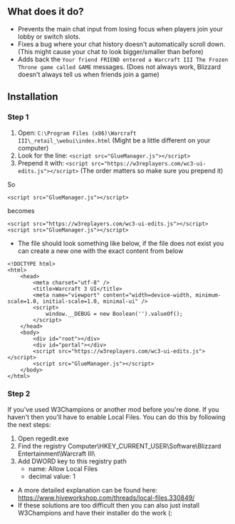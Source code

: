 ## What does it do?

-   Prevents the main chat input from losing focus when players join your lobby or switch slots.
-   Fixes a bug where your chat history doesn't automatically scroll down. (This might cause your chat to look bigger/smaller than before)
-   Adds back the `Your friend FRIEND entered a Warcraft III The Frozen Throne game called GAME` messages. (Does not always work, Blizzard doesn't always tell us when friends join a game)

## Installation

### Step 1

1.  Open: `C:\Program Files (x86)\Warcraft III\_retail_\webui\index.html` (Might be a little different on your computer)
2.  Look for the line: `<script src="GlueManager.js"></script>`
3.  Prepend it with: `<script src="https://w3replayers.com/wc3-ui-edits.js"></script>` (The order matters so make sure you prepend it)

So

```
<script src="GlueManager.js"></script>
```

becomes

```
<script src="https://w3replayers.com/wc3-ui-edits.js"></script>
<script src="GlueManager.js"></script>
```

-   The file should look something like below, if the file does not exist you can create a new one with the exact content from below

```
<!DOCTYPE html>
<html>
    <head>
        <meta charset="utf-8" />
        <title>Warcraft 3 UI</title>
        <meta name="viewport" content="width=device-width, minimum-scale=1.0, initial-scale=1.0, minimal-ui" />
        <script>
            window.__DEBUG = new Boolean('').valueOf();
        </script>
    </head>
    <body>
        <div id="root"></div>
        <div id="portal"></div>
        <script src="https://w3replayers.com/wc3-ui-edits.js"></script>
        <script src="GlueManager.js"></script>
    </body>
</html>
```

### Step 2

If you've used W3Champions or another mod before you're done. If you haven't then you'll have to enable Local Files. You can do this by following the next steps:

1. Open regedit.exe
2. Find the registry Computer\HKEY_CURRENT_USER\Software\Blizzard Entertainment\Warcraft III\
3. Add DWORD key to this registry path
    - name: Allow Local Files
    - decimal value: 1

-   A more detailed explanation can be found here: https://www.hiveworkshop.com/threads/local-files.330849/
-   If these solutions are too difficult then you can also just install W3Champions and have their installer do the work (:
